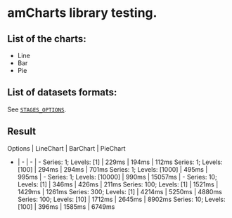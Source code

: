 # amCharts library testing.

## List of the charts:
- Line
- Bar
- Pie

## List of datasets formats:
See [`STAGES_OPTIONS`](https://github.com/BEGEMOT9I/test-charts/blob/__name__/src/lib/constants/testing.tsx).

## Result
Options | LineChart | BarChart | PieChart
- | - | - | -
Series: 1; Levels: [1] | 229ms | 194ms | 112ms
Series: 1; Levels: [100] | 294ms | 294ms | 701ms
Series: 1; Levels: [1000] | 495ms | 995ms | -
Series: 1; Levels: [10000] | 990ms | 15057ms | -
Series: 10; Levels: [1] | 346ms | 426ms | 211ms
Series: 100; Levels: [1] | 1521ms | 1429ms | 1261ms
Series: 300; Levels: [1] | 4214ms | 5250ms | 4880ms
Series: 100; Levels: [10] | 1712ms | 2645ms | 8902ms
Series: 10; Levels: [100] | 396ms | 1585ms | 6749ms
